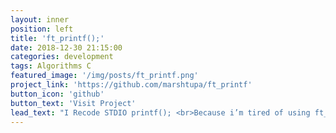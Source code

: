 ```yaml
---
layout: inner
position: left
title: 'ft_printf();'
date: 2018-12-30 21:15:00
categories: development 
tags: Algorithms C 
featured_image: '/img/posts/ft_printf.png'
project_link: 'https://github.com/marshtupa/ft_printf'
button_icon: 'github'
button_text: 'Visit Project'
lead_text: "I Recode STDIO printf(); <br>Because i’m tired of using ft_putnbr and ft_putstr."
---
```

